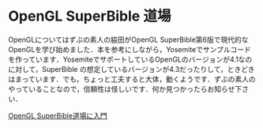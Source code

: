 # OpenGL SuperBible 道場

OpenGLについてはずぶの素人の脇田がOpenGL SuperBible第6版で現代的なOpenGLを学び始めました．本を参考にしながら，Yosemiteでサンプルコードを作っています．YosemiteでサポートしているOpenGLのバージョンが4.1なのに対して，SuperBible の想定しているバージョンが4.3だったりして，ときどきはまっています．でも，ちょっと工夫すると大体，動くようです．ずぶの素人のやっていることなので，信頼性は怪しいです．何か見つかったらお知らせ下さい．

[OpenGL SuperBible道場に入門](http://wakita.github.io/gldojo/contents/)
